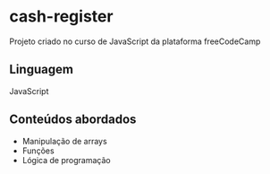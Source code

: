 # cash-register
Projeto criado no curso de JavaScript da plataforma freeCodeCamp
## Linguagem
JavaScript
## Conteúdos abordados
- Manipulação de arrays
- Funções
- Lógica de programação
